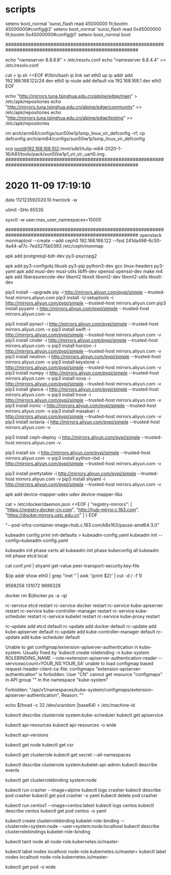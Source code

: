 # scripts

setenv boot_normal 'sunxi_flash read 45000000 fit;bootm 45000000#config@2'
setenv boot_normal 'sunxi_flash read 0x45000000 fit;bootm 0x45000000#config@1'
setenv boot_normal boot

#######################################################################################################

echo "nameserver 8.8.8.8" > /etc/resolv.conf
echo "nameserver 8.8.4.4" >> /etc/resolv.conf

cat > ip.sh <<EOF
#!/bin/bash
ip link set eth0 up
ip addr add 192.168.168.122/24 dev eth0
ip route add default via  192.168.168.1  dev eth0
EOF

echo "http://mirrors.tuna.tsinghua.edu.cn/alpine/edge/main" > /etc/apk/repositories
echo "http://mirrors.tuna.tsinghua.edu.cn/alpine/edge/community" >> /etc/apk/repositories
echo "http://mirrors.tuna.tsinghua.edu.cn/alpine/edge/testing" >> /etc/apk/repositories

rm arch/arm64/configs/sun50iw1p1smp_linux_vir_defconfig -rf; cp defconfig arch/arm64/configs/sun50iw1p1smp_linux_vir_defconfig

scp root@192.168.168.102:/mnt/sdb1/tulip-m64-2020-1-16/A81/tools/pack/sun50iw1p1_vir_vir_uart0.img .
#######################################################################################################
# 2020 11-09 17:19:10
date 112123592020.10
hwclock -w

ulimit -SHn 65535

sysctl -w user.max_user_namespaces=15000

#######################################################################################################
openstack 
monmaptool --create --add ceph0 192.168.168.122 --fsid 241da498-6c50-4a44-af7c-7ed3275b0393 /etc/ceph/monmap

apk add postgresql-bdr-dev py3-psycopg2

apk add py3-configobj libusb py3-pip python3-dev gcc linux-headers  py3-yaml
apk add musl-dev musl-utils libffi-dev openssl openssl-dev make m4
apk add liberasurecode-dev libxml2 libxslt libxml2-dev libxml2-utils libxslt-dev

pip3 install --upgrade pip -i http://mirrors.aliyun.com/pypi/simple  --trusted-host mirrors.aliyun.com
pip3 install -U setuptools -i http://mirrors.aliyun.com/pypi/simple  --trusted-host mirrors.aliyun.com
pip3 install pyyaml -i http://mirrors.aliyun.com/pypi/simple  --trusted-host mirrors.aliyun.com -v


pip3 install pynacl -i http://mirrors.aliyun.com/pypi/simple  --trusted-host mirrors.aliyun.com -v
pip3 install swift -i http://mirrors.aliyun.com/pypi/simple  --trusted-host mirrors.aliyun.com -v
pip3 install cinder -i http://mirrors.aliyun.com/pypi/simple  --trusted-host mirrors.aliyun.com -v
pip3 install horizon -i http://mirrors.aliyun.com/pypi/simple  --trusted-host mirrors.aliyun.com -v
pip3 install neutron -i http://mirrors.aliyun.com/pypi/simple  --trusted-host mirrors.aliyun.com -v
pip3 install keystone -i http://mirrors.aliyun.com/pypi/simple  --trusted-host mirrors.aliyun.com -v
pip3 install numpy -i http://mirrors.aliyun.com/pypi/simple  --trusted-host mirrors.aliyun.com -v
pip3 install nova -i http://mirrors.aliyun.com/pypi/simple  --trusted-host mirrors.aliyun.com -v
pip3 install glance -i http://mirrors.aliyun.com/pypi/simple  --trusted-host mirrors.aliyun.com -v
pip3 install trove -i http://mirrors.aliyun.com/pypi/simple  --trusted-host mirrors.aliyun.com -v
pip3 install ironic -i http://mirrors.aliyun.com/pypi/simple  --trusted-host mirrors.aliyun.com -v
pip3 install masakari -i http://mirrors.aliyun.com/pypi/simple  --trusted-host mirrors.aliyun.com -v
pip3 install octavia -i http://mirrors.aliyun.com/pypi/simple  --trusted-host mirrors.aliyun.com -v



pip3 install ceph-deploy -i http://mirrors.aliyun.com/pypi/simple  --trusted-host mirrors.aliyun.com -v

pip3 install six -i http://mirrors.aliyun.com/pypi/simple  --trusted-host mirrors.aliyun.com -v
pip3 install python-rbd -i http://mirrors.aliyun.com/pypi/simple  --trusted-host mirrors.aliyun.com -v

pip3 install prettytable -i http://mirrors.aliyun.com/pypi/simple  --trusted-host mirrors.aliyun.com -v
pip3 install shyaml -i http://mirrors.aliyun.com/pypi/simple  --trusted-host mirrors.aliyun.com -v

apk add device-mapper-udev udev  device-mapper-libs


cat > /etc/docker/daemon.json <<EOF
{
  "registry-mirrors": [
    "https://registry.docker-cn.com",
    "http://hub-mirror.c.163.com",
    "https://docker.mirrors.ustc.edu.cn"
  ]
}
EOF


"--pod-infra-container-image=hub.c.163.com/k8s163/pause-amd64:3.0"

kubeadm config print init-defaults > kubeadm-config.yaml
kubeadm init --config=kubeadm-config.yaml


kubeadm init phase certs all
kubeadm init phase kubeconfig all
kubeadm init phase etcd local


cat conf.yml | shyaml get-value peer-transport-security.key-file

$(ip addr show eth0 | grep "inet " | awk '{print $2}' | cut -d / -f 1)


9568256
 131072
9699328 


docker rm $(docker ps -a -q)

rc-service etcd restart 
rc-service docker restart
rc-service kube-apiserver restart
rc-service kube-controller-manager restart
rc-service kube-scheduler restart
rc-service kubelet restart
rc-service kube-proxy restart

rc-update add etcd default
rc-update add docker default
rc-update add kube-apiserver default
rc-update add kube-controller-manager default
rc-update add kube-scheduler default

Unable to get configmap/extension-apiserver-authentication in kube-system.  Usually fixed by 'kubectl create rolebinding -n kube-system ROLEBINDING_NAME --role=extension-apiserver-authentication-reader --serviceaccount=YOUR_NS:YOUR_SA'
unable to load configmap based request-header-client-ca-file: configmaps "extension-apiserver-authentication" is forbidden: User "CN" cannot get resource "configmaps" in API group "" in the namespace "kube-system"



Forbidden: "/api/v1/namespaces/kube-system/configmaps/extension-apiserver-authentication", Reason: ""

echo $(head -c 32 /dev/urandom |base64) > /etc/machine-id

kubectl describe clusterrole system:kube-scheduler
kubectl get apiservice

kubectl api-resources
kubectl api-resources -o wide

kubectl api-versions

kubectl get node
kubectl get csr

kubectl get clusterrole
kubectl get secret --all-namespaces

kubectl describe clusterrole system:kubelet-api-admin
kubectl describe events

kubectl get clusterrolebinding system:node

kubectl run crasher --image=alpine
kubectl logs crasher
kubectl describe pod crasher
kubectl get pod crasher -o yaml
kubectl delete pod crasher

kubectl run centos1 --image=centos:latest
kubectl logs centos
kubectl describe centos
kubectl get pod centos -o yaml

kubectl create clusterrolebinding kubelet-role-binding --clusterrole=system:node --user=system:node:localhost
kubectl describe clusterrolebindings kubelet-role-binding


kubectl taint node all node-role.kubernetes.io/master-

kubectl label nodes localhost node-role.kubernetes.io/master=
kubectl label nodes localhost node-role.kubernetes.io/master-


kubectl get pod -o wide
